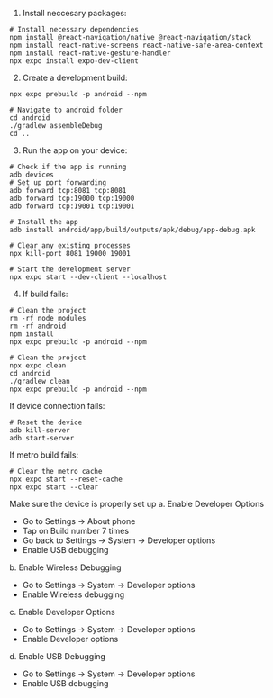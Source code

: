 1. Install neccesary packages:

```
# Install necessary dependencies
npm install @react-navigation/native @react-navigation/stack
npm install react-native-screens react-native-safe-area-context
npm install react-native-gesture-handler
npx expo install expo-dev-client
```

2. Create a development build:

```
npx expo prebuild -p android --npm

# Navigate to android folder
cd android
./gradlew assembleDebug
cd ..
```

3. Run the app on your device:

```
# Check if the app is running
adb devices
# Set up port forwarding
adb forward tcp:8081 tcp:8081
adb forward tcp:19000 tcp:19000
adb forward tcp:19001 tcp:19001

# Install the app
adb install android/app/build/outputs/apk/debug/app-debug.apk

# Clear any existing processes
npx kill-port 8081 19000 19001

# Start the development server
npx expo start --dev-client --localhost
```

4. If build fails:

```
# Clean the project
rm -rf node_modules
rm -rf android
npm install
npx expo prebuild -p android --npm

# Clean the project
npx expo clean
cd android
./gradlew clean
npx expo prebuild -p android --npm
```

If device connection fails:

```
# Reset the device
adb kill-server
adb start-server
```

If metro build fails:

```
# Clear the metro cache
npx expo start --reset-cache
npx expo start --clear
```


Make sure the device is properly set up
a. Enable Developer Options
- Go to Settings -> About phone
- Tap on Build number 7 times
- Go back to Settings -> System -> Developer options
- Enable USB debugging

b. Enable Wireless Debugging
- Go to Settings -> System -> Developer options
- Enable Wireless debugging

c. Enable Developer Options
- Go to Settings -> System -> Developer options
- Enable Developer options

d. Enable USB Debugging
- Go to Settings -> System -> Developer options
- Enable USB debugging
